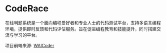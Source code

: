 # CodeRace
在线判题系统是一个面向编程爱好者和专业人士的代码测试平台，支持多语言编程环境，提供即时反馈和代码评估服务。旨在促进编程教育和技能提升，同时搭建交流与学习的平台。

项目前端来源: [WAICoder](https://github.com/aaaaa-pi/WAICoder)

